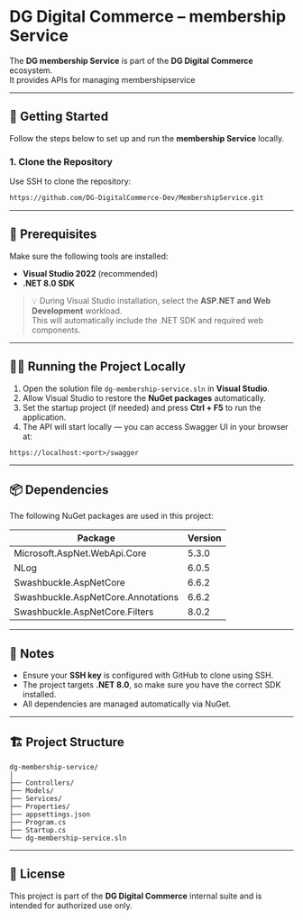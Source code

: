 # DG Digital Commerce – membership Service

The **DG membership Service** is part of the **DG Digital Commerce** ecosystem.  
It provides APIs for managing membershipservice

---

## 🚀 Getting Started

Follow the steps below to set up and run the **membership Service** locally.

### 1. Clone the Repository

Use SSH to clone the repository:

```bash
https://github.com/DG-DigitalCommerce-Dev/MembershipService.git
```

---

## 🧰 Prerequisites

Make sure the following tools are installed:

- **Visual Studio 2022** (recommended)
- **.NET 8.0 SDK**

> 💡 During Visual Studio installation, select the **ASP.NET and Web Development** workload.  
> This will automatically include the .NET SDK and required web components.

---

## 🧑‍💻 Running the Project Locally

1. Open the solution file `dg-membership-service.sln` in **Visual Studio**.  
2. Allow Visual Studio to restore the **NuGet packages** automatically.  
3. Set the startup project (if needed) and press **Ctrl + F5** to run the application.  
4. The API will start locally — you can access Swagger UI in your browser at:

```
https://localhost:<port>/swagger
```

---

## 📦 Dependencies

The following NuGet packages are used in this project:

| Package | Version |
|----------|----------|
| Microsoft.AspNet.WebApi.Core | 5.3.0 |
| NLog | 6.0.5 |
| Swashbuckle.AspNetCore | 6.6.2 |
| Swashbuckle.AspNetCore.Annotations | 6.6.2 |
| Swashbuckle.AspNetCore.Filters | 8.0.2 |

---

## 🧾 Notes

- Ensure your **SSH key** is configured with GitHub to clone using SSH.  
- The project targets **.NET 8.0**, so make sure you have the correct SDK installed.  
- All dependencies are managed automatically via NuGet.  

---

## 🏗️ Project Structure

```
dg-membership-service/
│
├── Controllers/
├── Models/
├── Services/
├── Properties/
├── appsettings.json
├── Program.cs
├── Startup.cs
└── dg-membership-service.sln
```

---

## 📖 License

This project is part of the **DG Digital Commerce** internal suite and is intended for authorized use only.
